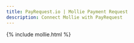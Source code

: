 ```yaml
---
title: PayRequest.io | Mollie Payment Request
description: Connect Mollie with PayRequest
---
```


{% include mollie.html %}